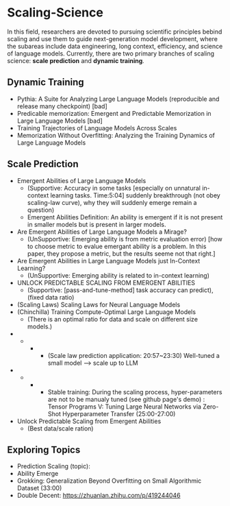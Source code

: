 # Scaling-Science
In this field, researchers are devoted to pursuing scientific principles bebind scaling and use them to guide next-generation model development, where the subareas include data engineering, long context, efficiency, and science of language models. Currently, there are two primary branches of scaling science: <b>scale prediction</b> and <b>dynamic training</b>.

## Dynamic Training
- Pythia: A Suite for Analyzing Large Language Models (reproducible and release many checkpoint) [bad]
- Predicable memorization: Emergent and Predictable Memorization in Large Language Models [bad]
- Training Trajectories of Language Models Across Scales
- Memorization Without Overfitting: Analyzing the Training Dynamics of Large Language Models



## Scale Prediction
- Emergent Abilities of Large Language Models
  - (Supportive: Accuracy in some tasks [especially on unnatural in-context learning tasks. Time:5:04] suddenly breakthrough (not obey scaling-law curve), why they will suddenly emerge remain a question)
  - Emergent Abilities Definition: An ability is emergent if it is not present in smaller models but is present in larger models. 
- Are Emergent Abilities of Large Language Models a Mirage?
  - (UnSupportive: Emerging ability is from metric evaluation error) [how to choose metric to evalue emergant ability is a problem. In this paper, they propose a metric, but the results seeme not that right.]
- Are Emergent Abilities in Large Language Models just In-Context Learning?
  - (UnSupportive: Emerging ability is related to in-context learning)
- UNLOCK PREDICTABLE SCALING FROM EMERGENT ABILITIES
  - (Supportive: [pass-and-tune-method] task accuracy can predict), (fixed data ratio)
- (Scaling Laws) Scaling Laws for Neural Language Models
- (Chinchilla) Training Compute-Optimal Large Language Models
  - (There is an optimal ratio for data and scale on different size models.)
- - - - (Scale law prediction application: 20:57~23:30) Well-tuned a small model —> scale up to LLM
- - - - Stable training: During the scaling process, hyper-parameters are not to be manualy tuned (see github page's demo) : Tensor Programs V: Tuning Large Neural Networks via Zero-Shot Hyperparameter Transfer (25:00-27:00)
- Unlock Predictable Scaling from Emergent Abilities
  - (Best data/scale ration)

## Exploring Topics
- Prediction Scaling (topic):
- Ability Emerge 
- Grokking: Generalization Beyond Overfitting on Small Algorithmic Dataset (33:00)
- Double Decent: https://zhuanlan.zhihu.com/p/419244046

